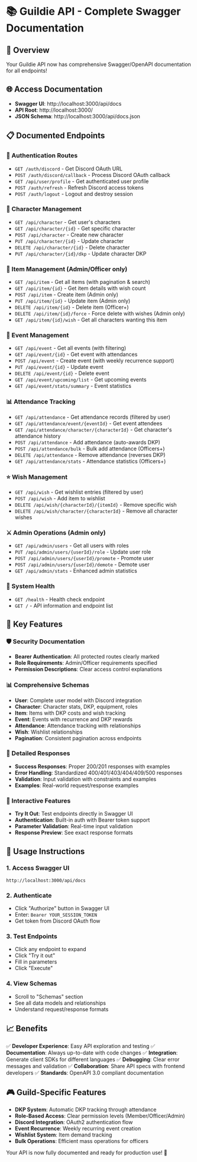 # 📚 Guildie API - Complete Swagger Documentation

## 🎯 Overview
Your Guildie API now has comprehensive Swagger/OpenAPI documentation for all endpoints!

## 🌐 Access Documentation
- **Swagger UI**: http://localhost:3000/api/docs
- **API Root**: http://localhost:3000/
- **JSON Schema**: http://localhost:3000/api/docs.json

## 📋 Documented Endpoints

### 🔐 Authentication Routes
- `GET /auth/discord` - Get Discord OAuth URL
- `POST /auth/discord/callback` - Process Discord OAuth callback
- `GET /api/user/profile` - Get authenticated user profile
- `POST /auth/refresh` - Refresh Discord access tokens
- `POST /auth/logout` - Logout and destroy session

### 👥 Character Management
- `GET /api/character` - Get user's characters
- `GET /api/character/{id}` - Get specific character
- `POST /api/character` - Create new character
- `PUT /api/character/{id}` - Update character
- `DELETE /api/character/{id}` - Delete character
- `PUT /api/character/{id}/dkp` - Update character DKP

### 🎒 Item Management (Admin/Officer only)
- `GET /api/item` - Get all items (with pagination & search)
- `GET /api/item/{id}` - Get item details with wish count
- `POST /api/item` - Create item (Admin only)
- `PUT /api/item/{id}` - Update item (Admin only)
- `DELETE /api/item/{id}` - Delete item (Officer+)
- `DELETE /api/item/{id}/force` - Force delete with wishes (Admin only)
- `GET /api/item/{id}/wish` - Get all characters wanting this item

### 📅 Event Management
- `GET /api/event` - Get all events (with filtering)
- `GET /api/event/{id}` - Get event with attendances
- `POST /api/event` - Create event (with weekly recurrence support)
- `PUT /api/event/{id}` - Update event
- `DELETE /api/event/{id}` - Delete event
- `GET /api/event/upcoming/list` - Get upcoming events
- `GET /api/event/stats/summary` - Event statistics

### 📊 Attendance Tracking
- `GET /api/attendance` - Get attendance records (filtered by user)
- `GET /api/attendance/event/{eventId}` - Get event attendees
- `GET /api/attendance/character/{characterId}` - Get character's attendance history
- `POST /api/attendance` - Add attendance (auto-awards DKP)
- `POST /api/attendance/bulk` - Bulk add attendance (Officers+)
- `DELETE /api/attendance` - Remove attendance (reverses DKP)
- `GET /api/attendance/stats` - Attendance statistics (Officers+)

### ⭐ Wish Management
- `GET /api/wish` - Get wishlist entries (filtered by user)
- `POST /api/wish` - Add item to wishlist
- `DELETE /api/wish/{characterId}/{itemId}` - Remove specific wish
- `DELETE /api/wish/character/{characterId}` - Remove all character wishes

### ⚔️ Admin Operations (Admin only)
- `GET /api/admin/users` - Get all users with roles
- `PUT /api/admin/users/{userId}/role` - Update user role
- `POST /api/admin/users/{userId}/promote` - Promote user
- `POST /api/admin/users/{userId}/demote` - Demote user
- `GET /api/admin/stats` - Enhanced admin statistics

### 🏥 System Health
- `GET /health` - Health check endpoint
- `GET /` - API information and endpoint list

## 🔑 Key Features

### 🛡️ Security Documentation
- **Bearer Authentication**: All protected routes clearly marked
- **Role Requirements**: Admin/Officer requirements specified
- **Permission Descriptions**: Clear access control explanations

### 📊 Comprehensive Schemas
- **User**: Complete user model with Discord integration
- **Character**: Character stats, DKP, equipment, roles
- **Item**: Items with DKP costs and wish tracking
- **Event**: Events with recurrence and DKP rewards
- **Attendance**: Attendance tracking with relationships
- **Wish**: Wishlist relationships
- **Pagination**: Consistent pagination across endpoints

### 📝 Detailed Responses
- **Success Responses**: Proper 200/201 responses with examples
- **Error Handling**: Standardized 400/401/403/404/409/500 responses
- **Validation**: Input validation with constraints and examples
- **Examples**: Real-world request/response examples

### 🎯 Interactive Features
- **Try It Out**: Test endpoints directly in Swagger UI
- **Authentication**: Built-in auth with Bearer token support
- **Parameter Validation**: Real-time input validation
- **Response Preview**: See exact response formats

## 🚀 Usage Instructions

### 1. **Access Swagger UI**
   ```
   http://localhost:3000/api/docs
   ```

### 2. **Authenticate**
   - Click "Authorize" button in Swagger UI
   - Enter: `Bearer YOUR_SESSION_TOKEN`
   - Get token from Discord OAuth flow

### 3. **Test Endpoints**
   - Click any endpoint to expand
   - Click "Try it out"
   - Fill in parameters
   - Click "Execute"

### 4. **View Schemas**
   - Scroll to "Schemas" section
   - See all data models and relationships
   - Understand request/response formats

## 📈 Benefits

✅ **Developer Experience**: Easy API exploration and testing
✅ **Documentation**: Always up-to-date with code changes
✅ **Integration**: Generate client SDKs for different languages
✅ **Debugging**: Clear error messages and validation
✅ **Collaboration**: Share API specs with frontend developers
✅ **Standards**: OpenAPI 3.0 compliant documentation

## 🎮 Guild-Specific Features

- **DKP System**: Automatic DKP tracking through attendance
- **Role-Based Access**: Clear permission levels (Member/Officer/Admin)
- **Discord Integration**: OAuth2 authentication flow
- **Event Recurrence**: Weekly recurring event creation
- **Wishlist System**: Item demand tracking
- **Bulk Operations**: Efficient mass operations for officers

Your API is now fully documented and ready for production use! 🎉